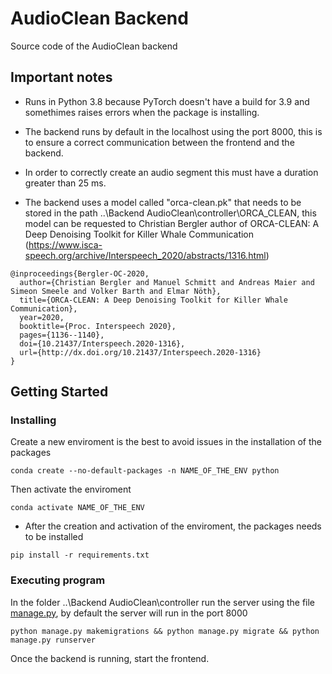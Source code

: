 # AudioClean Backend

Source code of the AudioClean backend

## Important notes

* Runs in Python 3.8 because PyTorch doesn't have a build for 3.9 and somethimes raises errors when the package is installing.

* The backend runs by default in the localhost using the port 8000, this is to ensure a correct communication between the frontend and the backend.

* In order to correctly create an audio segment this must have a duration greater than 25 ms.

* The backend uses a model called "orca-clean.pk" that needs to be stored in the path ..\Backend AudioClean\controller\ORCA_CLEAN, this model can be requested to Christian Bergler author of ORCA-CLEAN: A Deep Denoising Toolkit for Killer Whale Communication (https://www.isca-speech.org/archive/Interspeech_2020/abstracts/1316.html)

```
@inproceedings{Bergler-OC-2020,
  author={Christian Bergler and Manuel Schmitt and Andreas Maier and Simeon Smeele and Volker Barth and Elmar Nöth},
  title={ORCA-CLEAN: A Deep Denoising Toolkit for Killer Whale Communication},
  year=2020,
  booktitle={Proc. Interspeech 2020},
  pages={1136--1140},
  doi={10.21437/Interspeech.2020-1316},
  url={http://dx.doi.org/10.21437/Interspeech.2020-1316}
}
```

## Getting Started

### Installing

Create a new enviroment is the best to avoid issues in the installation of the packages
```
conda create --no-default-packages -n NAME_OF_THE_ENV python
```
Then activate the enviroment
```
conda activate NAME_OF_THE_ENV
```
* After the creation and activation of the enviroment, the packages needs to be installed
```
pip install -r requirements.txt
```

### Executing program

In the folder ..\Backend AudioClean\controller run the server using the file [manage.py](https://github.com/nestorcalvo/Backend-AudioClean/blob/master/controller/manage.py),
by default the server will run in the port 8000
```
python manage.py makemigrations && python manage.py migrate && python manage.py runserver 
```

Once the backend is running, start the frontend.
